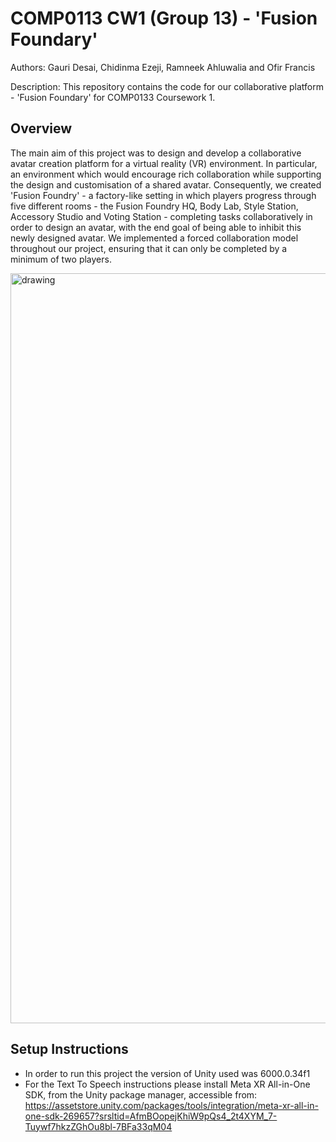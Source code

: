 
# COMP0113 CW1 (Group 13) - 'Fusion Foundary' 

Authors: Gauri Desai, Chidinma Ezeji, Ramneek Ahluwalia and Ofir Francis


Description: This repository contains the code for our collaborative platform - 'Fusion Foundary' for COMP0133 Coursework 1. 

## Overview 
The main aim of this project was to design and develop a collaborative avatar creation platform for a virtual reality (VR) environment. In particular,  an environment which would encourage rich collaboration while supporting the design and customisation of a shared avatar. Consequently, we created 'Fusion Foundry' - a factory-like setting in which players progress through five different rooms - the Fusion Foundry HQ, Body Lab, Style Station, Accessory Studio and Voting Station - completing tasks collaboratively in order to design an avatar, with the end goal of being able to inhibit this newly designed avatar. We implemented a forced collaboration model throughout our project, ensuring that it can only be completed by a minimum of two players.

<img src="Fusion_Foundary.png" alt="drawing" width="1200"/>

## Setup Instructions 
- In order to run this project the version of Unity used was 6000.0.34f1
- For the Text To Speech instructions please install Meta XR All-in-One SDK, from the Unity package manager, accessible from: https://assetstore.unity.com/packages/tools/integration/meta-xr-all-in-one-sdk-269657?srsltid=AfmBOopejKhiW9pQs4_2t4XYM_7-Tuywf7hkzZGhOu8bl-7BFa33qM04


